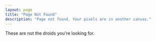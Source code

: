 ```yaml
---
layout: page
title: "Page Not Found"
description: "Page not found. Your pixels are in another canvas."
---  
```

These are not the droids you're looking for.
